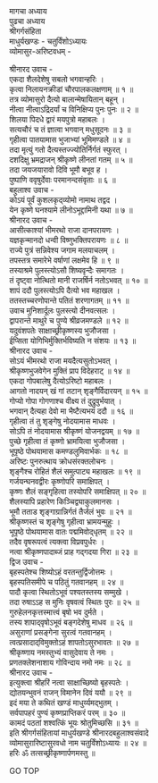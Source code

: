 मागचा अध्याय  
पुढचा अध्याय  
श्रीगर्गसंहिता  
माधुर्यखण्डः - चतुर्विंशोऽध्यायः  
व्योमासुर-अरिष्टवधम् -  
  
श्रीनारद उवाच -  
एकदा शैलदेशेषु सबलो भगवान्हरिः ।  
कृत्वा निलायनक्रीडां चौरपालकलक्षणाम् ॥ १ ॥  
तत्र व्योमासुरो दैत्यो बालान्मेषायितान् बहून् ।  
नीत्वा नीत्वाऽद्रिदर्यां च विनिक्षिप्य पुनः पुनः ॥ २ ॥  
शिलया पिदधे द्वारं मयपुत्रो महाबलः ।  
सत्यचौरं च तं ज्ञात्वा भगवान् मधुसूदनः ॥ ३ ॥  
गृहीत्वा पातयामास भुजाभ्यां भूमिमण्डले ॥ ४ ॥  
तदा मृत्युं गतो दैत्यस्तज्ज्योतिर्निर्गतं स्फुरत् ।  
दशदिक्षु भ्रमद्राजन् श्रीकृष्णे लीनतां गतम् ॥ ५ ॥  
तदा जयजयारावो दिवि भूमौ बभूव ह ।  
पुष्पाणि ववृषुर्देवाः परमानन्दसंवृताः ॥ ६ ॥  
बहुलाश्व उवाच -  
कोऽयं पूर्वं कुशलकृद्‌व्योमो नामाथ तद्वद ।  
येन कृष्णे घनश्यामे लीनोऽभूद्दामिनी यथा ॥ ७ ॥  
श्रीनारद उवाच -  
आसीत्काश्यां भीमरथो राजा दानपरायणः ।  
यज्ञकृन्मानदो धन्वी विष्णुभक्तिपरायणः ॥ ८ ॥  
राज्ये पुत्रं सन्निवेश्य जगाम मलयाचलम् ।  
तपस्तत्र समारेभे वर्षाणां लक्षमेव हि ॥ ९ ॥  
तस्याश्रमे पुलस्त्योऽसौ शिष्यवृन्दैः समागतः ।  
तं दृष्ट्वा नोत्थितो मानी राजर्षिर्न नतोऽभवत् ॥ १० ॥  
शापं ददौ पुलस्त्योऽपि दैत्यो भव महाखल ।  
ततस्तच्चरणोपान्ते पतितं शरणागतम् ॥ ११ ॥  
उवाच मुनिशार्दूलः पुलस्त्यो दीनवत्सलः ।  
द्वापरान्ते माथुरे च पुण्ये श्रीव्रजमण्डले ॥ १२ ॥  
यदुवंशपतेः साक्षाच्छ्रीकृष्णस्य भुजौजसा ।  
ईप्सिता योगिभिर्मुक्तिर्भविष्यति न संशयः ॥ १३ ॥  
श्रीनारद उवाच -  
सोऽयं भीमरथो राजा मयदैत्यसुतोऽभवत् ।  
श्रीकृष्णभुजवेगेन मुक्तिं प्राप विदेहराट् ॥ १४ ॥  
एकदा गोपबालेषु दैत्योऽरिष्टो महाबलः ।  
आगतो नादयन् खं गां तटान् शृङ्गैर्विदारयन् ॥ १५ ॥  
गोप्यो गोपा गोगणाश्च वीक्ष्य तं दुद्रुवुर्भयात् ।  
भगवान् दैत्यहा देवो मा भैष्टैत्यभयं ददौ ॥ १६ ॥  
गृहीत्वा तं तु शृङ्गेषु नोदयामास माधवः ।  
सोऽपि तं नोदयामास श्रीकृष्णं योजनद्वयम् ॥ १७ ॥  
पुच्छे गृहीत्वा तं कृष्णो भ्रामयित्वा भुजौजसा ।  
भूपृष्ठे पोथयामास कमण्डलुमिवार्भकः ॥ १८ ॥  
अरिष्टः पुनरुत्थाय क्रोधसंरक्तलोचनः ।  
शृङ्गैश्च रोहितं शैलं समुत्पाट्य महाखलः ॥ १९ ॥  
गर्जयन्घनवद्वीरः कृष्णोपरि समाक्षिपत् ।  
कृष्णः शैलं सङ्गृहित्वा तस्योपरि समाक्षिपत् ॥ २० ॥  
शैलस्यापि प्रहारेण किञ्चिद्व्याकुलमानसः ।  
भूमौ तताड शृङ्गाग्रान्निर्गतं तैर्जलं भुवः ॥ २१ ॥  
श्रीकृष्णस्तं च शृङ्गेषु गृहीत्वा भ्रामयन्मुहुः ।  
भूपृष्ठे पोथयामास वातः पद्ममिवोद्‌धृतम् ॥ २२ ॥  
तदैव वृषरूपत्वं त्यक्त्वा विप्रवपुर्धरः ।  
नत्वा श्रीकृष्णपादाब्जं प्राह गद्‌गदया गिरा ॥ २३ ॥  
द्विज उवाच -  
बृहस्पतेश्च शिष्योऽहं वरतन्तुर्द्विजोत्तमः ।  
बृहस्पतिसमीपे च पठितुं गतवानहम् ॥ २४ ॥  
पादौ कृत्वा स्थितोऽभूवं पश्यतस्तस्य सम्मुखे ।  
तदा रुषाऽऽह स मुनिः वृषवत्वं स्थितः पुरः ॥ २५ ॥  
गुरुहेलनकृत्तस्मात्त्वं बृषो भव दुर्मते ।  
तस्य शापाद्‌वृषोऽभूवं बङ्गदेशेषु माधव ॥ २६ ॥  
असुराणां प्रसङ्गेना सुरत्वं गतवानहम् ।  
त्वत्प्रसादाद्‌विमुक्तोऽहं शापतोऽसुरभावतः ॥ २७ ॥  
श्रीकृष्णाय नमस्तुभ्यं वासुदेवाय ते नमः ।  
प्रणतक्लेशनाशाय गोविन्दाय नमो नमः ॥ २८ ॥  
श्रीनारद उवाच -  
इत्युक्त्वा श्रीहरिं नत्वा साक्षाच्छिष्यो बृहस्पतेः ।  
द्योतयन्भुवनं राजन् विमानेन दिवं ययौ ॥ २९ ॥  
इदं मया ते कथितं खण्डं माधुर्य्यमद्‌भुतम् ।  
सर्वपापहरं पुण्यं कृष्णप्राप्तिकरं परम् ॥ ३० ॥  
कामदं पठतां शश्वत्किं भूयः श्रोतुमिच्छसि ॥ ३१ ॥  
इति श्रीगर्गसंहितायां माधुर्यखण्डे श्रीनारदबहुलाश्वसंवादे  
व्योमासुरारिष्टासुरवधो नाम चतुर्विंशोऽध्यायः ॥ २४ ॥  
हरिः ॐ तत्सच्छ्रीकृष्णार्पणमस्तु ॥  
  
GO TOP
